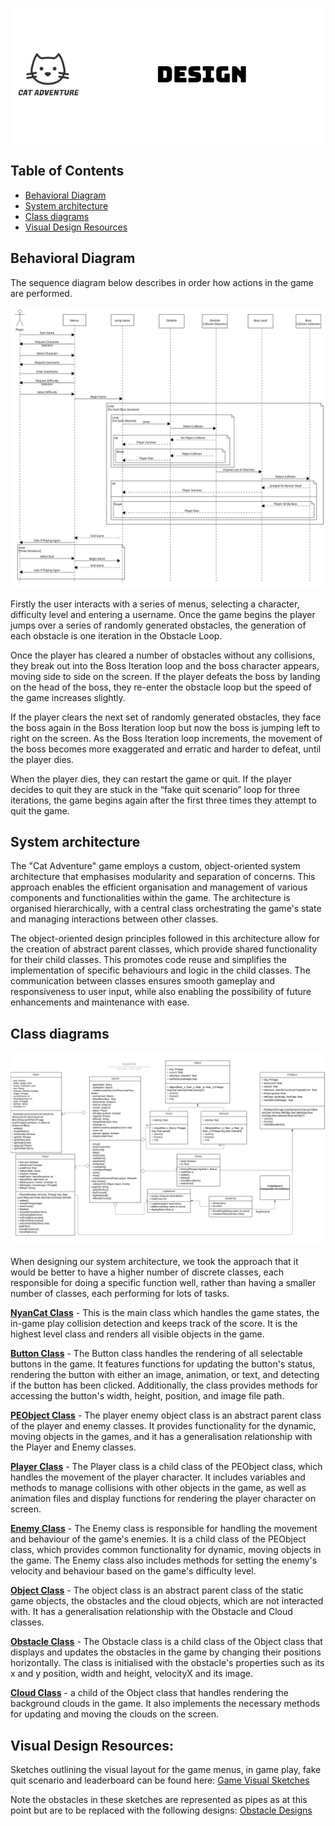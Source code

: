 <p align="center">
  <img src="Images/design.png" alt="logo-black">
</p>


## Table of Contents
  - [Behavioral Diagram](#behavioral-diagram)
  - [System architecture](#system-architecture)
  - [Class diagrams](#class-diagrams)
  - [Visual Design Resources](#Visual-Design-Resources)

 ## Behavioral Diagram
The sequence diagram below describes in order how actions in the game are performed.

![Sequence diagram](https://github.com/UoB-COMSM0110/2023-group-4/blob/main/Diagrams/SequenceDiagram/SequenceDiagram.png)

Firstly the user interacts with a series of menus, selecting a character, difficulty level and entering a username. Once the game begins the player jumps over a series of randomly generated obstacles, the generation of each obstacle is one iteration in the Obstacle Loop.

Once the player has cleared a number of obstacles without any collisions, they break out into the Boss Iteration loop and the boss character appears, moving side to side on the screen. If the player defeats the boss by landing on the head of the boss, they re-enter the obstacle loop but the speed of the game increases slightly.

If the player clears the next set of randomly generated obstacles, they face the boss again in the Boss Iteration loop but now the boss is jumping left to right on the screen. As the Boss Iteration loop increments, the movement of the boss becomes more exaggerated and erratic and harder to defeat, until the player dies.

When the player dies, they can restart the game or quit. If the player decides to quit they are stuck in the “fake quit scenario” loop for three iterations, the game begins again after the first three times they attempt to quit the game.

## System architecture

The "Cat Adventure" game employs a custom, object-oriented system architecture that emphasises modularity and separation of concerns. This approach enables the efficient organisation and management of various components and functionalities within the game. The architecture is organised hierarchically, with a central class orchestrating the game's state and managing interactions between other classes.

The object-oriented design principles followed in this architecture allow for the creation of abstract parent classes, which provide shared functionality for their child classes. This promotes code reuse and simplifies the implementation of specific behaviours and logic in the child classes. The communication between classes ensures smooth gameplay and responsiveness to user input, while also enabling the possibility of future enhancements and maintenance with ease.



## Class diagrams

![Nyan Cat](https://github.com/UoB-COMSM0110/2023-group-4/blob/main/Diagrams/classDiagram/nyanCat.png)


When designing our system architecture, we took the approach that it would be better to have a higher number of discrete classes, each responsible for doing a specific function well, rather than having a smaller number of classes, each performing for lots of tasks.

[<b>NyanCat Class</b>](https://github.com/UoB-COMSM0110/2023-group-4/blob/main/Code/Game/nyanCat.pde) - This is the main class which handles the game states, the in-game play collision detection and keeps track of the score. It is the highest level class and renders all visible objects in the game.

[<b>Button Class</b>](https://github.com/UoB-COMSM0110/2023-group-4/blob/main/Code/Game/Button.pde) - The Button class handles the rendering of all selectable buttons in the game. It features functions for updating the button's status, rendering the button with either an image, animation, or text, and detecting if the button has been clicked. Additionally, the class provides methods for accessing the button's width, height, position, and image file path.

[<b>PEObject Class</b>](https://github.com/UoB-COMSM0110/2023-group-4/blob/main/Code/Game/PEObject.pde) - The player enemy object class is an abstract parent class of the player and enemy classes. It provides functionality for the dynamic, moving objects in the games, and it has a generalisation relationship with the Player and Enemy classes.

[<b>Player Class</b>](https://github.com/UoB-COMSM0110/2023-group-4/blob/main/Code/Game/Player.pde) - The Player class is a child class of the PEObject class, which handles the movement of the player character. It includes variables and methods to manage collisions with other objects in the game, as well as animation files and display functions for rendering the player character on screen.

[<b>Enemy Class</b>](https://github.com/UoB-COMSM0110/2023-group-4/blob/main/Code/Game/Enemy.pde) - The Enemy class is responsible for handling the movement and behaviour of the game's enemies. It is a child class of the PEObject class, which provides common functionality for dynamic, moving objects in the game. The Enemy class also includes methods for setting the enemy's velocity and behaviour based on the game's difficulty level.

[<b>Object Class</b>](https://github.com/UoB-COMSM0110/2023-group-4/blob/main/Code/Game/Object.pde) - The object class is an abstract parent class of the static game objects, the obstacles and the cloud objects, which are not interacted with. It has a generalisation relationship with the Obstacle and Cloud classes.

[<b>Obstacle Class</b>](https://github.com/UoB-COMSM0110/2023-group-4/blob/main/Code/Game/Obstacle.pde) - The Obstacle class is a child class of the Object class that displays and updates the obstacles in the game by changing their positions horizontally. The class is initialised with the obstacle's properties such as its x and y position, width and height, velocityX and its image.

[<b>Cloud Class</b>](https://github.com/UoB-COMSM0110/2023-group-4/blob/main/Code/Game/Cloud.pde) - a child of the Object class that handles rendering the background clouds in the game. It also implements the necessary methods for updating and moving the clouds on the screen.


## Visual Design Resources:
Sketches outlining the visual layout for the game menus, in game play,  fake quit scenario and leaderboard can be found here:
[Game Visual Sketches](https://github.com/UoB-COMSM0110/2023-group-4/blob/main/Diagrams/classDiagram/ClassDiagram.jpeg)


Note the obstacles in these sketches are represented as pipes as at this point but are to be replaced with the following designs:
[Obstacle Designs](https://github.com/UoB-COMSM0110/2023-group-4/tree/main/Code/design_and_interface/game_BG/obstacle)
